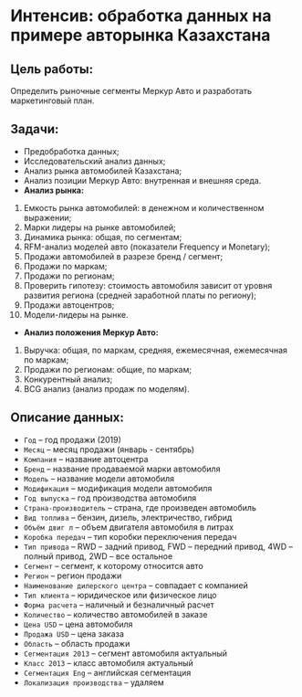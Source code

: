 # Интенсив: обработка данных на примере авторынка Казахстана

## Цель работы:
Определить рыночные сегменты Меркур Авто и разработать маркетинговый план.

## Задачи:
- Предобработка данных;
- Исследовательский анализ данных;
- Анализ рынка автомобилей Казахстана;
- Анализ позиции Меркур Авто: внутренная и внешняя среда.
- **Анализ рынка:**
1) Емкость рынка автомобилей: в денежном и количественном выражении;
2) Марки лидеры на рынке автомобилей;
3) Динамика рынка: общая, по сегментам;
4) RFM-анализ моделей авто (показатели Frequency и Monetary);
5) Продажи автомобилей в разрезе бренд / сегмент;
6) Продажи по маркам;
7) Продажи по регионам;
8) Проверить гипотезу: стоимость автомобиля зависит от уровня развития региона (средней заработной платы по региону);
9) Продажи автоцентров;
10) Модели-лидеры на рынке.
- **Анализ положения Меркур Авто:**
1) Выручка: общая, по маркам, средняя, ежемесячная, ежемесячная по маркам;
2) Продажи по регионам: общие, по маркам;
3) Конкурентный анализ;
4) BCG анализ (анализ продаж по моделям).

## Описание данных:
- `Год` – год продажи (2019)
- `Месяц` – месяц продажи (январь - сентябрь)
- `Компания` – название автоцентра
- `Бренд` – название продаваемой марки автомобиля
- `Модель` – название модели автомобиля
- `Модификация` – модификация модели автомобиля
- `Год выпуска` – год производства автомобиля
- `Страна-производитель` – страна, где произведен автомобиль
- `Вид топлива` – бензин, дизель, электричество, гибрид
- `Объём двиг л` – объем двигателя автомобиля в литрах
- `Коробка передач` – тип коробки переключения передач 
- `Тип привода` – RWD – задний привод, FWD – передний привод, 4WD – полный привод, 2WD – все остальное
- `Сегмент` – сегмент, к которому относится авто
- `Регион` – регион продажи
- `Наименование дилерского центра` – совпадает с компанией 
- `Тип клиента` – юридическое или физическое лицо 
- `Форма расчета` – наличный и безналичный расчет
- `Количество` – количество автомобилей в заказе
- `Цена USD` – цена автомобиля
- `Продажа USD` – цена заказа 
- `Область` – область продажи
- `Сегментация 2013` – сегмент автомобиля актуальный
- `Класс 2013` – класс автомобиля актуальный
- `Сегментация Eng` – английская сегментация
- `Локализация производства` – удаляем 

